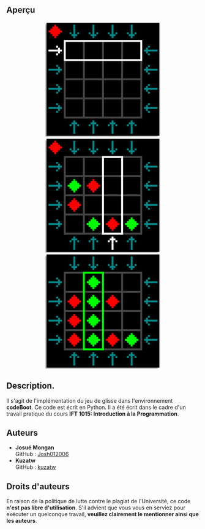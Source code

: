 ## Aperçu

<p align="center">
    <img src="images/image1.png" alt="Aperçu du jeu">
    <img src="images/image2.png" alt="Partie en cours">
    <img src="images/image3.png" alt="Victoire">
</p>


## Description.

Il s'agit de l'implémentation du jeu de glisse dans l'environnement **codeBoot**. Ce code est écrit en Python.
Il a été écrit dans le cadre d'un travail pratique du cours **IFT 1015: Introduction à la Programmation**.



## Auteurs

- **Josué Mongan**  
  GitHub : [Josh012006](https://github.com/Josh012006)  
- **Kuzatw**  
  GitHub : [kuzatw](https://github.com/kuzatw)



## Droits d'auteurs

En raison de la politique de lutte contre le plagiat de l'Université, ce code **n'est pas libre d'utilisation**.
S'il advient que vous vous en serviez pour exécuter un quelconque travail, **veuillez clairement le mentionner ainsi que les auteurs**.